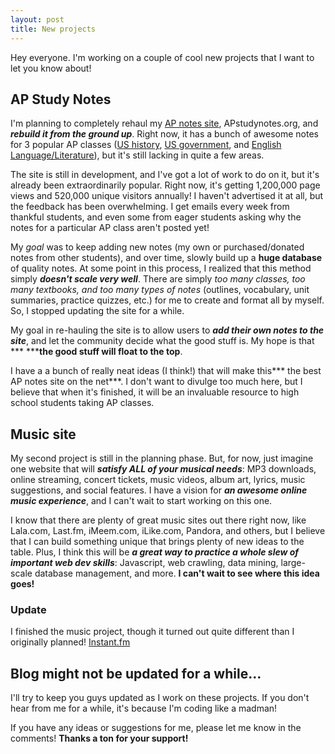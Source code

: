 ```yaml
---
layout: post
title: New projects
---
```


Hey everyone. I'm working on a couple of cool new projects that I want to let you know about!

## AP Study Notes

I'm planning to completely rehaul my [AP notes site](http://www.apstudynotes.org/), APstudynotes.org, and ***rebuild it from the ground up***. Right now, it has a bunch of awesome notes for 3 popular AP classes ([US history](http://www.apstudynotes.org/us-history/ "AP US history notes"), [US government](http://www.apstudynotes.org/us-government/ "AP US government notes"), and [English Language/Literature](http://www.apstudynotes.org/english/ "AP english notes")), but it's still lacking in quite a few areas.

The site is still in development, and I've got a lot of work to do on it, but it's already been extraordinarily popular. Right now, it's getting 1,200,000 page views and 520,000 unique visitors annually! I haven't advertised it at all, but the feedback has been overwhelming. I get emails every week from thankful students, and even some from eager students asking why the notes for a particular AP class aren't posted yet!

My *goal* was to keep adding new notes (my own or purchased/donated notes from other students), and over time, slowly build up a **huge database** of quality notes. At some point in this process, I realized that this method simply ***doesn't scale very well***. There are simply *too many classes, too many textbooks, and too many types of notes* (outlines, vocabulary, unit summaries, practice quizzes, etc.) for me to create and format all by myself. So, I stopped updating the site for a while.

My goal in re-hauling the site is to allow users to ***add their own notes to the site***, and let the community decide what the good stuff is. My hope is that *** *****the good stuff will float to the top**.

I have a a bunch of really neat ideas (I think!) that will make this*** the best AP notes site on the net***. I don't want to divulge too much here, but I believe that when it's finished, it will be an invaluable resource to high school students taking AP classes.

## Music site

My second project is still in the planning phase. But, for now, just imagine one website that will ***satisfy ALL of your musical needs***: MP3 downloads, online streaming, concert tickets, music videos, album art, lyrics, music suggestions, and social features. I have a vision for ***an awesome online music experience***, and I can't wait to start working on this one.

I know that there are plenty of great music sites out there right now, like Lala.com, Last.fm, iMeem.com, iLike.com, Pandora, and others, but I believe that I can build something unique that brings plenty of new ideas to the table. Plus, I think this will be ***a great way to practice a whole slew of important web dev skills***: Javascript, web crawling, data mining, large-scale database management, and more. **I can't wait to see where this idea goes!**

### Update

I finished the music project, though it turned out quite different than I originally planned! [Instant.fm](http://instant.fm)

## Blog might not be updated for a while...

I'll try to keep you guys updated as I work on these projects. If you don't hear from me for a while, it's because I'm coding like a madman!

If you have any ideas or suggestions for me, please let me know in the comments! **Thanks a ton for your support!**